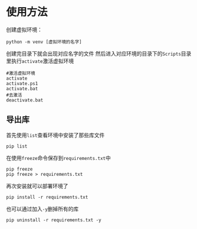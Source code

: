 # 使用方法
创建虚拟环境：
```
python -m venv [虚拟环境的名字]
```
创建完目录下就会出现对应名字的文件
然后进入对应环境的目录下的`Scripts`目录里执行`activate`激活虚拟环境
```
#激活虚拟环境
activate
activate.ps1
activate.bat
#去激活
deactivate.bat
```

## 导出库
首先使用`list`查看环境中安装了那些库文件
```
pip list
```

在使用`freeze`命令保存到`requirements.txt`中
```
pip freeze
pip freeze > requirements.txt
```
再次安装就可以部署环境了
```
pip install -r requirements.txt
```
也可以通过加入`-y`删掉所有的库
```
pip uninstall -r requirements.txt -y

```